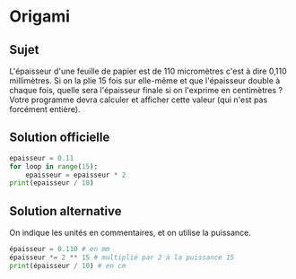 # Origami

## Sujet

L'épaisseur d'une feuille de papier est de 110 micromètres c'est à dire 0,110 millimètres. Si on la plie 15 fois sur elle-même et que l'épaisseur double à chaque fois, quelle sera l'épaisseur finale si on l'exprime en centimètres ? Votre programme devra calculer et afficher cette valeur (qui n'est pas forcément entière).

## Solution officielle

```python
epaisseur = 0.11
for loop in range(15):
    epaisseur = epaisseur * 2
print(epaisseur / 10)
```

## Solution alternative

On indique les unités en commentaires, et on utilise la puissance.

```python
épaisseur = 0.110 # en mm
épaisseur *= 2 ** 15 # multiplié par 2 à la puissance 15
print(épaisseur / 10) # en cm
```


